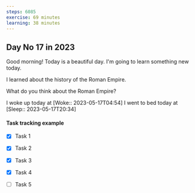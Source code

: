```yaml
---
steps: 6085
exercise: 69 minutes
learning: 38 minutes
---
```

## Day No 17 in 2023
Good morning! Today is a beautiful day.
I'm going to learn something new today.

I learned about the history of the Roman Empire.

What do you think about the Roman Empire?

I woke up today at [Woke:: 2023-05-17T04:54]
I went to bed today at [Sleep:: 2023-05-17T20:34]

#### Task tracking example
- [x] Task 1
- [x] Task 2
- [x] Task 3
- [x] Task 4
- [ ] Task 5

